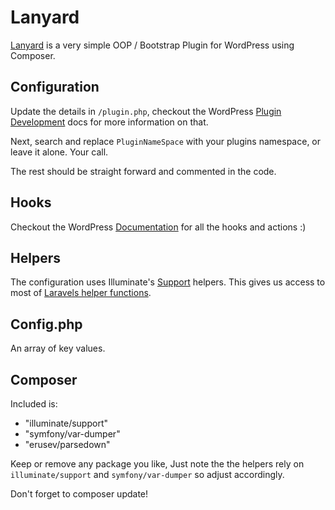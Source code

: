# Lanyard

[Lanyard](https://github.com/adampatterson/Lanyard) is a very simple OOP / Bootstrap Plugin for WordPress using Composer.

## Configuration
Update the details in `/plugin.php`, checkout the WordPress [Plugin Development](https://codex.wordpress.org/Developer_Documentation#Plugin_Development) docs for more information on that.

Next, search and replace `PluginNameSpace` with your plugins namespace, or leave it alone. Your call.

The rest should be straight forward and commented in the code.

## Hooks
Checkout the WordPress [Documentation](https://codex.wordpress.org/Plugin_API/Hooks) for all the hooks and actions :) 

## Helpers
The configuration uses Illuminate's [Support](https://github.com/illuminate/support) helpers. This gives us access to most of [Laravels helper functions](https://laravel.com/docs/5.2/helpers). 

## Config.php
An array of key values.

## Composer

Included is:

 * "illuminate/support"
 * "symfony/var-dumper"
 * "erusev/parsedown"
    
Keep or remove any package you like, Just note the the helpers rely on `illuminate/support` and `symfony/var-dumper` so adjust accordingly.

Don't forget to composer update!